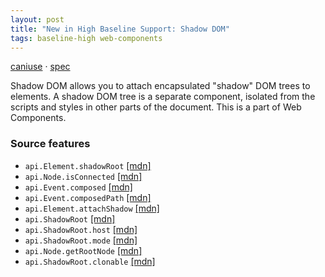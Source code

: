 ```yaml
---
layout: post
title: "New in High Baseline Support: Shadow DOM"
tags: baseline-high web-components
---
```


[caniuse](https://caniuse.com/?search=shadow-dom) · [spec](https://dom.spec.whatwg.org/#shadow-trees)

Shadow DOM allows you to attach encapsulated "shadow" DOM trees to elements. A shadow DOM tree is a separate component, isolated from the scripts and styles in other parts of the document. This is a part of Web Components.

### Source features

- ``api.Element.shadowRoot`` [[mdn]](https://developer.mozilla.org/en-US/search?q=api.Element.shadowRoot)
- ``api.Node.isConnected`` [[mdn]](https://developer.mozilla.org/en-US/search?q=api.Node.isConnected)
- ``api.Event.composed`` [[mdn]](https://developer.mozilla.org/en-US/search?q=api.Event.composed)
- ``api.Event.composedPath`` [[mdn]](https://developer.mozilla.org/en-US/search?q=api.Event.composedPath)
- ``api.Element.attachShadow`` [[mdn]](https://developer.mozilla.org/en-US/search?q=api.Element.attachShadow)
- ``api.ShadowRoot`` [[mdn]](https://developer.mozilla.org/en-US/search?q=api.ShadowRoot)
- ``api.ShadowRoot.host`` [[mdn]](https://developer.mozilla.org/en-US/search?q=api.ShadowRoot.host)
- ``api.ShadowRoot.mode`` [[mdn]](https://developer.mozilla.org/en-US/search?q=api.ShadowRoot.mode)
- ``api.Node.getRootNode`` [[mdn]](https://developer.mozilla.org/en-US/search?q=api.Node.getRootNode)
- ``api.ShadowRoot.clonable`` [[mdn]](https://developer.mozilla.org/en-US/search?q=api.ShadowRoot.clonable)
